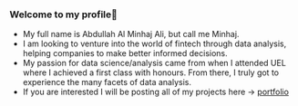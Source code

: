 ### Welcome to my profile👋
- My full name is Abdullah Al Minhaj Ali, but call me Minhaj.
- I am looking to venture into the world of fintech through data analysis, helping companies to make better informed decisions.
- My passion for data science/analysis came from when I attended UEL where I achieved a first class with honours. From there, I truly got to experience the many facets of data analysis.
- If you are interested I will be posting all of my projects here -> [portfolio](https://aama7.github.io/)


